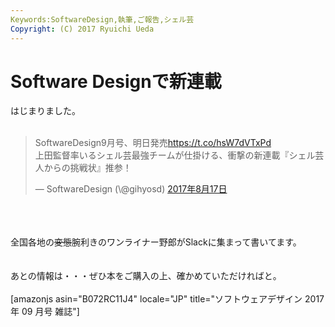 ```yaml
---
Keywords:SoftwareDesign,執筆,ご報告,シェル芸
Copyright: (C) 2017 Ryuichi Ueda
---
```

# Software Designで新連載
はじまりました。<br />
<br />
<blockquote class="twitter-tweet" data-lang="ja"><p lang="ja" dir="ltr">SoftwareDesign9月号、明日発売<a href="https://t.co/hsW7dVTxPd">https://t.co/hsW7dVTxPd</a><br>上田監督率いるシェル芸最強チームが仕掛ける、衝撃の新連載『シェル芸人からの挑戦状』推参！</p>&mdash; SoftwareDesign (\@gihyosd) <a href="https://twitter.com/gihyosd/status/898062022914461696">2017年8月17日</a></blockquote> <script async src="//platform.twitter.com/widgets.js" charset="utf-8"></script><br />
<br />
<br />
全国各地の<del datetime="2017-08-17T22:23:51+00:00">変態</del>腕利きのワンライナー野郎がSlackに集まって書いてます。<br />
<br />
<br />
あとの情報は・・・ぜひ本をご購入の上、確かめていただければと。<br />
<br />
[amazonjs asin="B072RC11J4" locale="JP" title="ソフトウェアデザイン 2017年 09 月号 雑誌"]<br />
<br />

